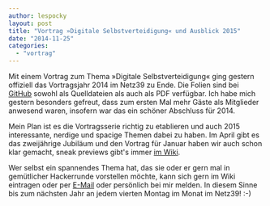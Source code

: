 ```yaml
---
author: lespocky
layout: post
title: "Vortrag »Digitale Selbstverteidigung« und Ausblick 2015"
date: "2014-11-25"
categories: 
  - "vortrag"
---
```


Mit einem Vortrag zum Thema »Digitale Selbstverteidigung« ging gestern offiziell das Vortragsjahr 2014 im Netz39 zu Ende. Die Folien sind bei [GitHub](https://github.com/netz39/Talks/tree/master/digitale-selbstverteidigung) sowohl als Quelldateien als auch als PDF verfügbar. Ich habe mich gestern besonders gefreut, dass zum ersten Mal mehr Gäste als Mitglieder anwesend waren, insofern war das ein schöner Abschluss für 2014.

Mein Plan ist es die Vortragsserie richtig zu etablieren und auch 2015 interessante, nerdige und spacige Themen dabei zu haben. Im April gibt es das zweijährige Jubiläum und den Vortrag für Januar haben wir auch schon klar gemacht, sneak previews gibt's immer [im Wiki](https://wiki.netz39.de/talks:2015).

Wer selbst ein spannendes Thema hat, das sie oder er gern mal in gemütlicher Hackerrunde vorstellen möchte, kann sich gern im Wiki eintragen oder per [E-Mail](mailto:alex@netz39.de) oder persönlich bei mir melden. In diesem Sinne bis zum nächsten Jahr an jedem vierten Montag im Monat im Netz39! :-)
